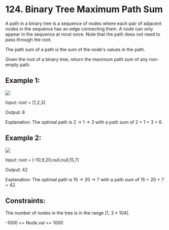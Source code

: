 
# 124. Binary Tree Maximum Path Sum

A path in a binary tree is a sequence of nodes where each pair of adjacent nodes in the sequence has 
an edge connecting them. A node can only appear in the sequence at most once. Note that the path does not need to pass through the root.

The path sum of a path is the sum of the node's values in the path.

Given the root of a binary tree, return the maximum path sum of any non-empty path.

 

## Example 1:


![](https://assets.leetcode.com/uploads/2020/10/13/exx1.jpg)

Input: root = [1,2,3]

Output: 6

Explanation: The optimal path is 2 -> 1 -> 3 with a path sum of 2 + 1 + 3 = 6.

## Example 2:

![](https://assets.leetcode.com/uploads/2020/10/13/exx2.jpg)

Input: root = [-10,9,20,null,null,15,7]

Output: 42

Explanation: The optimal path is 15 -> 20 -> 7 with a path sum of 15 + 20 + 7 = 42.

## Constraints:

The number of nodes in the tree is in the range [1, 3 * 104].

-1000 <= Node.val <= 1000
